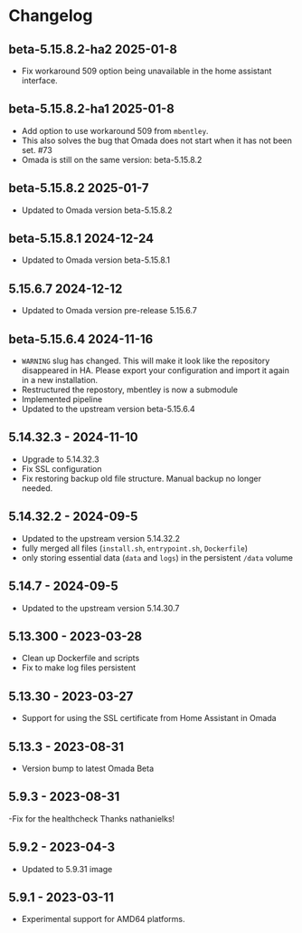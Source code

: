 # Changelog

## beta-5.15.8.2-ha2 2025-01-8

- Fix workaround 509 option being unavailable in the home assistant interface.

## beta-5.15.8.2-ha1 2025-01-8

- Add option to use workaround 509 from `mbentley`.
- This also solves the bug that Omada does not start when it has not been set. #73
- Omada is still on the same version: beta-5.15.8.2

## beta-5.15.8.2 2025-01-7

- Updated to Omada version beta-5.15.8.2

## beta-5.15.8.1 2024-12-24

- Updated to Omada version beta-5.15.8.1

## 5.15.6.7 2024-12-12

- Updated to Omada version pre-release 5.15.6.7

## beta-5.15.6.4 2024-11-16

- `WARNING` slug has changed.
  This will make it look like the repository disappeared in HA.
  Please export your configuration and import it again in a new installation.
- Restructured the repostory, mbentley is now a submodule
- Implemented pipeline
- Updated to the upstream version beta-5.15.6.4

## 5.14.32.3 - 2024-11-10

- Upgrade to 5.14.32.3
- Fix SSL configuration
- Fix restoring backup old file structure. Manual backup no longer needed.

## 5.14.32.2 - 2024-09-5

- Updated to the upstream version 5.14.32.2
- fully merged all files (`install.sh`, `entrypoint.sh`, `Dockerfile`)
- only storing essential data (`data` and `logs`) in the persistent `/data` volume

## 5.14.7 - 2024-09-5

- Updated to the upstream version 5.14.30.7

## 5.13.300 - 2023-03-28

- Clean up Dockerfile and scripts
- Fix to make log files persistent

## 5.13.30 - 2023-03-27

- Support for using the SSL certificate from Home Assistant in Omada

## 5.13.3 - 2023-08-31

- Version bump to latest Omada Beta

## 5.9.3 - 2023-08-31

-Fix for the healthcheck Thanks nathanielks!

## 5.9.2 - 2023-04-3

- Updated to 5.9.31 image

## 5.9.1 - 2023-03-11

- Experimental support for AMD64 platforms.
